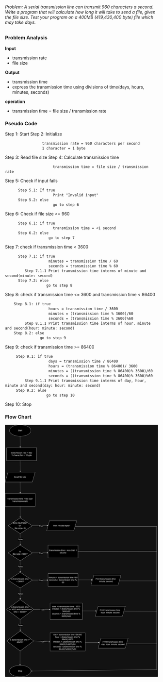 ###### Problem: A serial transmission line can transmit 960 characters a second. Write a program that will calculate how long it will take to send a file, given the file size. Test your program on a 400MB (419,430,400 byte) file which may take days.

### Problem Analysis

**Input**
- transmission rate
- file size

**Output**
- transmission time
- express the transmission time using divisions of time(days, hours, minutes, seconds) 

**operation**
- transmission time = file size / transmission rate 

### Pseudo Code

Step 1: Start
Step 2: Initialize 
```
                 transmission rate = 960 characters per second
                 1 character = 1 byte
```
Step 3: Read file size
Step 4: Calculate transmission time 
```
                      transmission time = file size / transmission rate
```
Step 5: Check if input fails
```
      Step 5.1: If true
                      Print "Invalid input"
      Step 5.2: else
                      go to step 6
```
Step 6: Check if file size <= 960
```
      Step 6.1: if true
                      transmission time = <1 second
      Step 6.2: else
                    go to step 7   
```
Step 7: check if transmission time < 3600
```
      Step 7.1: if true
                    minutes = transmission time / 60
                    seconds = transmission time % 60
         Step 7.1.1 Print transmission time interms of minute and second(minute: second)
      Step 7.2: else 
                   go to step 8
```

Step 8: check if transmission time <= 3600 and transmission time < 86400
```
    Step 8.1: if true
                    hours = transmission time / 3600
                    minutes = (transmission time % 3600)/60
                    seconds = (transmission time % 3600)%60
         Step 8.1.1 Print transmission time interms of hour, minute and second(hour: minute: second)
    Step 8.2: else
                go to step 9
```

Step 9: check if transmission time >= 86400
```
     Step 9.1: if true
                    days = transmission time / 86400
                    hours = (transmission time % 86400)/ 3600
                    minutes = ((transmission time % 86400)% 3600)/60
                    seconds = ((transmission time % 86400)% 3600)%60
         Step 9.1.1 Print transmission time interms of day, hour, minute and second(day: hour: minute: second)
     Step 9.2: else 
                   go to step 10
```
Step 10: Stop

### Flow Chart

![Transmission time](./transmission_line.png)